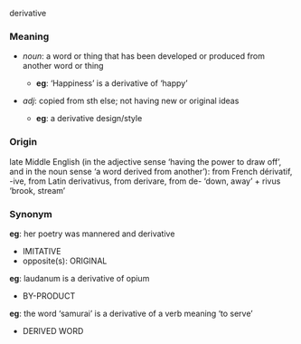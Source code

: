 derivative
### Meaning
+ _noun_: a word or thing that has been developed or produced from another word or thing
	+ __eg__: ‘Happiness’ is a derivative of ‘happy’

+ _adj_: copied from sth else; not having new or original ideas
	+ __eg__: a derivative design/style

### Origin

late Middle English (in the adjective sense ‘having the power to draw off’, and in the noun sense ‘a word derived from another’): from French dérivatif, -ive, from Latin derivativus, from derivare, from de- ‘down, away’ + rivus ‘brook, stream’

### Synonym

__eg__: her poetry was mannered and derivative

+ IMITATIVE
+ opposite(s): ORIGINAL

__eg__: laudanum is a derivative of opium

+ BY-PRODUCT

__eg__: the word ‘samurai’ is a derivative of a verb meaning ‘to serve’

+ DERIVED WORD



